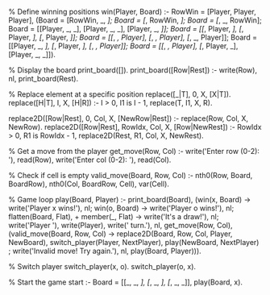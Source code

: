 % Define winning positions
win(Player, Board) :-
    RowWin = [Player, Player, Player],
    (Board = [RowWin, _, _];
     Board = [_, RowWin, _];
     Board = [_, _, RowWin];
     Board = [[Player, _, _], [Player, _, _], [Player, _, _]];
     Board = [[_, Player, _], [_, Player, _], [_, Player, _]];
     Board = [[_, _, Player], [_, _, Player], [_, _, Player]];
     Board = [[Player, _, _], [_, Player, _], [_, _, Player]];
     Board = [[_, _, Player], [_, Player, _], [Player, _, _]]).

% Display the board
print_board([]).
print_board([Row|Rest]) :-
    write(Row), nl,
    print_board(Rest).

% Replace element at a specific position
replace([_|T], 0, X, [X|T]).
replace([H|T], I, X, [H|R]) :-
    I > 0,
    I1 is I - 1,
    replace(T, I1, X, R).

replace2D([Row|Rest], 0, Col, X, [NewRow|Rest]) :-
    replace(Row, Col, X, NewRow).
replace2D([Row|Rest], RowIdx, Col, X, [Row|NewRest]) :-
    RowIdx > 0,
    R1 is RowIdx - 1,
    replace2D(Rest, R1, Col, X, NewRest).

% Get a move from the player
get_move(Row, Col) :-
    write('Enter row (0-2): '), read(Row),
    write('Enter col (0-2): '), read(Col).

% Check if cell is empty
valid_move(Board, Row, Col) :-
    nth0(Row, Board, BoardRow),
    nth0(Col, BoardRow, Cell),
    var(Cell).

% Game loop
play(Board, Player) :-
    print_board(Board),
    (win(x, Board) -> write('Player x wins!'), nl;
     win(o, Board) -> write('Player o wins!'), nl;
     flatten(Board, Flat), \+ member(_, Flat) -> write('It\'s a draw!'), nl;
     write('Player '), write(Player), write(' turn.'), nl,
     get_move(Row, Col),
     (valid_move(Board, Row, Col) ->
         replace2D(Board, Row, Col, Player, NewBoard),
         switch_player(Player, NextPlayer),
         play(NewBoard, NextPlayer)
     ;
         write('Invalid move! Try again.'), nl,
         play(Board, Player))).

% Switch player
switch_player(x, o).
switch_player(o, x).

% Start the game
start :-
    Board = [[_, _, _],
             [_, _, _],
             [_, _, _]],
    play(Board, x).
